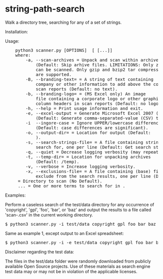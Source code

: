 # string-path-search
Walk a directory tree, searching for any of a set of strings.

Installation:

Usage:
<pre>
    python3 scanner.py [OPTIONS] <scan-root> [<search-term> [...]]
    where:
        -a, --scan-archives = Unpack and scan within archives
            (Default: Skip arhive files. LIMITATIONS: Only zip and tar archives 
            can be scanned. Only gzip and bzip2 tar compression methods 
            are supported.
        -B, --branding-text=<branding-text> = A string of text containing
            company or other information to add above the column headers in
            scan reports (Default: no text).
        -b, --branding-logo=<branding-logo> = (MS Excel only) An image
            file containing a corporate logo or other graphic to add above the
            column headers in scan reports (Default: no logo).
        -h, --help = Print usage information and exit.
        -e, --excel-output = Generate Microsoft Excel 2007 (.xlsx) output
            (Default: Generate comma-separated-value (CSV) text output)
        -i  --ingore-case = Ignore UPPER/lowercase differences when matching strings
            (Default: case differences are significant).
        -o, --output-dir=<output-dir> = Location for output (Default:
            <current working directory>).
        -s, --search-strings-file=<search-strings> = A file containing strings to
            search for, one per line (Default: Get search strings from the command line).
        -q, --quiet = Decrease logging verbosity (may repeat). -vvvv will suppress all logging.
        -t, --temp-dir=<temp-dir> = Location for unpacking archives
            (Default: <output_dir>/temp).
        -v, --verbose = Increase logging verbosity.
        -x, --exclusions-file=<exclusion-file> = A file containing (base) filenames to
            exclude from the search results, one per line (Default: Scan all files).
    <scan-root> = Directory to scan (No Default).
    <search-term> ... = One or more terms to search for in <scan-root>.
</pre>
Examples:

Perform a caseless search of the test/data directory for any occurrence of
'copyright', 'gpl', 'foo', 'bar', or 'baz' and output the results to a
file called 'scan-<timestamp>.csv' in the current working directory.
<pre>$ python3 scanner.py -i test/data copyright gpl foo bar baz</pre>

Same as example 1, except output to an Excel spreadsheet:
<pre>$ python3 scanner.py -i -e test/data copyright gpl foo bar baz</pre>


Disclaimer regarding the test data:
 
The files in the test/data folder were randomly downloaded from publicly 
available Open Source projects. Use of these materials as search engine test
 data may or may not be in violation of the applicable licenses.


